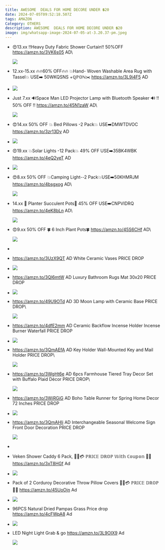```yaml
---
title: AWESOME  DEALS FOR HOME DECORE UNDER 💲20
date: 2024-07-05T09:52:18.507Z
tags: AMAZON
Category: OTHERS
description: AWESOME  DEALS FOR HOME DECORE UNDER 💲20
image: img/whatsapp-image-2024-07-05-at-3.20.37-pm.jpeg
---
```

* 😍13.xx
  ‼️Heavy Duty Fabric Shower Curtain‼️
  50%OFF
  https://amzn.to/3VK6s05
  AD\
  <!--StartFragment-->

  ![](https://m.media-amazon.com/images/I/719wdsQYrKL._AC_SL1500_.jpg)

  <!--EndFragment-->
* 12.xx-15.xx
  🔥🔥60% OFF🔥🔥 
  💥Hand- Woven Washable Area Rug with Tassel💥
  USE➡️ 50WKQSNS +ℚℙ𝕆ℕ✂️
  https://amzn.to/3L9i4F5
  AD
* <!--StartFragment-->

  ![](https://m.media-amazon.com/images/I/81yQMB7OMoL._AC_SL1500_.jpg)

  <!--EndFragment-->
* Just 7.xx
  🔊Space Man LED Projector Lamp with Bluetooth Speaker 🔊 
  ‼️ 50% OFF ‼️
  https://amzn.to/45N1zaW
  AD\
  <!--StartFragment-->

  ![](https://m.media-amazon.com/images/I/81nKP1TTosL._AC_SL1500_.jpg)

  <!--EndFragment-->
* 😍14.xx
  50% OFF
  💥 Bed Pillows -2 Pack💥
  USE➡️DMWTDVOC 
  https://amzn.to/3zr13Dv
  AD
* <!--StartFragment-->

  ![](https://m.media-amazon.com/images/I/519z+ybfhSL._AC_SL1500_.jpg)

  <!--EndFragment-->
* 😍19.xx
  💥Solar Lights -12 Pack💥
  49% OFF 
  USE➡️35BK4WBK 
  https://amzn.to/4eQ2yeT
  AD
* <!--StartFragment-->

  ![](https://m.media-amazon.com/images/I/81u5AXG1yzL._AC_SL1500_.jpg)

  <!--EndFragment-->
* 😍8.xx
  50% OFF 
  💥Camping Light--2 Pack💥USE➡️50KHMRJM
  https://amzn.to/4bsgxog
  AD\
  <!--StartFragment-->

  ![](https://m.media-amazon.com/images/I/61seOq+D62L._AC_SL1000_.jpg)

  <!--EndFragment-->
* 14.xx
  💛 Planter Succulent Pots💛
  45% OFF
  USE➡️CNPVIDRQ 
  https://amzn.to/4eK8bLn
  AD\
  <!--StartFragment-->

  ![](https://m.media-amazon.com/images/I/710oWzvGbvL._AC_SL1500_.jpg)

  <!--EndFragment-->
* 😍9.xx
   50% OFF
  🍀 6 Inch Plant Pots🍀
  https://amzn.to/45S6CHf
  AD\
  <!--StartFragment-->

  ![](https://m.media-amazon.com/images/I/81M9qePFMoL._AC_SL1500_.jpg)

  <!--EndFragment-->
*
* https://amzn.to/3UzX9QT  AD
  White Ceramic Vases
  PRICE DROP
* <!--StartFragment-->

  ![](https://m.media-amazon.com/images/I/81M9qePFMoL._AC_SL1500_.jpg)

  <!--EndFragment-->
* https://amzn.to/3Ql6mtW   AD
  Luxury Bathroom Rugs Mat 30x20
  PRICE DROP
* <!--StartFragment-->

  ![](https://m.media-amazon.com/images/I/81AFxaQnZXL._AC_SL1500_.jpg)

  <!--EndFragment-->
* https://amzn.to/49U9OTd   AD
  3D Moon Lamp with Ceramic Base
  PRICE DROP\
  <!--StartFragment-->

  ![](https://m.media-amazon.com/images/I/81RNYgyPFgL._AC_SL1500_.jpg)

  <!--EndFragment-->
* https://amzn.to/4dfE2mm   AD
  Ceramic Backflow Incense Holder Incense Burner Waterfall
  PRICE DROP
* <!--StartFragment-->

  ![](https://m.media-amazon.com/images/I/71na8GXc1BL._AC_SL1500_.jpg)

  <!--EndFragment-->
* https://amzn.to/3QmAEfA   AD
  Key Holder Wall-Mounted Key and Mail Holder
  PRICE DROP\
  <!--StartFragment-->

  ![](https://m.media-amazon.com/images/I/81-5sUM08mS._AC_SL1500_.jpg)

  <!--EndFragment-->
* https://amzn.to/3WgHt6e   AD
  6pcs Farmhouse Tiered Tray Decor Set with Buffalo Plaid Décor
  PRICE DROP\
  <!--StartFragment-->

  ![](https://m.media-amazon.com/images/I/715n4OVGIPL._AC_SL1500_.jpg)

  <!--EndFragment-->
* https://amzn.to/3WiRGiG   AD
  Boho Table Runner for Spring Home Decor 72 Inches
  PRICE DROP
* <!--StartFragment-->

  ![](https://m.media-amazon.com/images/I/81jRHqNi3aL._AC_SL1500_.jpg)

  <!--EndFragment-->
* https://amzn.to/3QmAHIi   AD
  Interchangeable Seasonal Welcome Sign Front Door Decoration
  PRICE DROP

  <!--StartFragment-->

  ![](https://m.media-amazon.com/images/I/91PRVlMJByL._AC_SL1500_.jpg)

  <!--EndFragment-->
*
* Veken Shower Caddy 6 Pack, 
   🏃‍♂️💳 ℙℝ𝕀ℂ𝔼 𝔻ℝ𝕆ℙ  𝕎𝕚𝕥𝕙 ℂ𝕠𝕦𝕡𝕠𝕟 💸💨
  https://amzn.to/3xT8HGf
  Ad
* <!--StartFragment-->

  ![](https://m.media-amazon.com/images/I/81Xn5+81kbL._AC_SL1500_.jpg)

  <!--EndFragment-->
* Pack of 2 Corduroy Decorative Throw Pillow Covers 
   🏃‍♂️💳 ℙℝ𝕀ℂ𝔼 𝔻ℝ𝕆ℙ  💸💨
  https://amzn.to/45UoOjn
  Ad 
* <!--StartFragment-->

  ![](https://m.media-amazon.com/images/I/81jhzAwCvML._AC_SL1500_.jpg)

  <!--EndFragment-->
* 96PCS Natural Dried Pampas Grass
  Price drop 
  https://amzn.to/4cFWpA8
  Ad 
* <!--StartFragment-->

  ![](https://m.media-amazon.com/images/I/91XYGw2snlL._AC_SL1500_.jpg)

  <!--EndFragment-->
* LED Night Light
  Grab & go 
  https://amzn.to/3L9OIX9
  Ad

  <!--StartFragment-->

  ![](https://m.media-amazon.com/images/I/81sGDE9Kz6L._AC_SL1500_.jpg)

  <!--EndFragment-->